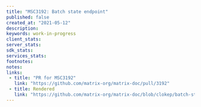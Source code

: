 ```yaml
---
title: "MSC3192: Batch state endpoint"
published: false
created_at: "2021-05-12"
description:
keywords: work-in-progress
client_stats:
server_stats:
sdk_stats:
services_stats:
footnotes:
notes:
links:
 - title: "PR for MSC3192"
   link: "https://github.com/matrix-org/matrix-doc/pull/3192"
 - title: Rendered
   link: "https://github.com/matrix-org/matrix-doc/blob/clokep/batch-state/proposals/3192-batch-state.md"
---
```

